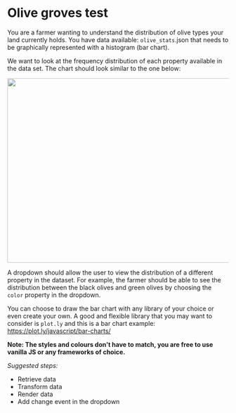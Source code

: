 # Olive groves test

You are a farmer wanting to understand the distribution of olive types your land currently holds. You have data available: `olive_stats`.json that needs to be graphically represented with a histogram (bar chart).

We want to look at the frequency distribution of each property available in the data set. The chart should look similar to the one below:

<img src="distribution_chart_example.png"  width="520" height="420">

A dropdown should allow the user to view the distribution of a different property in the dataset. For example, the farmer should be able to see the distribution between the black olives and green olives by choosing the `color` property in the dropdown.

You can choose to draw the bar chart with any library of your choice or even create your own.
A good and flexible library that you may want to consider is `plot.ly` and this is a bar chart example: https://plot.ly/javascript/bar-charts/

**Note: The styles and colours don't have to match, you are free to use vanilla JS or any frameworks of choice.**

_Suggested steps:_

- Retrieve data
- Transform data
- Render data
- Add change event in the dropdown
